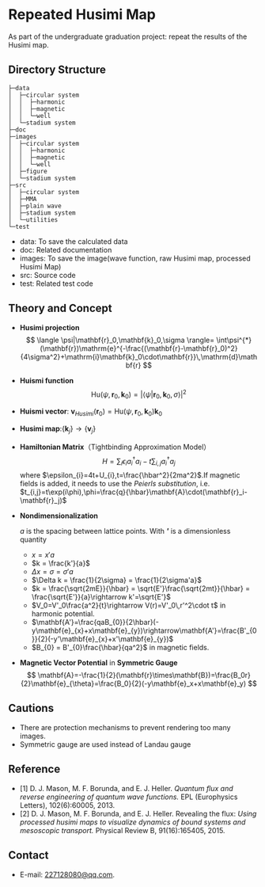 # Repeated Husimi Map

As part of the undergraduate graduation project: repeat the results of the Husimi map.

## Directory Structure

    ├─data
    │  ├─circular system
    │  │  ├─harmonic
    │  │  ├─magnetic
    │  │  └─well
    │  └─stadium system
    ├─doc
    ├─images
    │  ├─circular system
    │  │  ├─harmonic
    │  │  ├─magnetic
    │  │  └─well
    │  ├─figure
    │  └─stadium system
    ├─src
    │  ├─circular system
    │  ├─MMA
    │  ├─plain wave
    │  ├─stadium system
    │  └─utilities
    └─test

- data: To save the calculated data
- doc: Related documentation
- images: To save the image(wave function, raw Husimi map, processed Husimi Map)
- src: Source code
- test: Related test code

## Theory and Concept

- **Husimi projection**
  $$
   \langle \psi|\mathbf{r}_0,\mathbf{k}_0,\sigma \rangle= \int\psi^{*}(\mathbf{r})\mathrm{e}^{-\frac{(\mathbf{r}-\mathbf{r}_0)^2}{4\sigma^2}+\mathrm{i}\mathbf{k}_0\cdot\mathbf{r}}\,\mathrm{d}\mathbf{r}
  $$

- **Huismi function**
  $$
    \mathrm{Hu}(\psi,\mathbf{r}_0,\mathbf{k}_0)=|\langle \psi|\mathbf{r}_0,\mathbf{k}_0,\sigma \rangle|^2
  $$

- **Huismi vector**: $\mathbf{v}_{Husimi}(\mathbf{r}_{0}) = \mathrm{Hu}(\psi,\mathbf{r}_{0},\mathbf{k}_{0})\mathbf{k}_{0}$
- **Husimi map**:$\{\mathbf{k}_{j}\}\rightarrow\{\mathbf{v}_{j}\}$

- **Hamiltonian Matrix**（Tightbinding Approximation Model）
    $$
    H = \sum_{i} \epsilon_{i}a_{i}^{\dagger}a_{i}-t\sum_{i,j}a_{i}^{\dagger}a_{j}
    $$
    where $\epsilon_{i}=4t+U_{i},t=\frac{\hbar^2}{2ma^2}$.If magnetic fields is added, it needs to use the *Peierls substitution*, i.e. $t_{i,j}=t\exp(i\phi),\phi=\frac{q}{\hbar}\mathbf{A}\cdot(\mathbf{r}_i-\mathbf{r}_j)$

- **Nondimensionalization**
  
  $a$ is the spacing between lattice points. With ***'*** is a dimensionless quantity
  - $x = x'a$
  - $k = \frac{k'}{a}$
  - $\Delta x = \sigma = \sigma'a$
  - $\Delta k = \frac{1}{2\sigma} = \frac{1}{2\sigma'a}$
  - $k = \frac{\sqrt{2mE}}{\hbar} = \sqrt{E'}\frac{\sqrt{2mt}}{\hbar} = \frac{\sqrt{E'}}{a}\rightarrow k'=\sqrt{E'}$
  - $V_0=V'_0\frac{a^2}{t}\rightarrow V(r)=V'_0\,r'^2\cdot t$ in harmonic potential.
  - $\mathbf{A'}=\frac{qaB_{0}}{2\hbar}(-y\mathbf{e}_{x}+x\mathbf{e}_{y})\rightarrow\mathbf{A'}=\frac{B'_{0}}{2}(-y'\mathbf{e}_{x}+x'\mathbf{e}_{y})$
  - $B_{0} = B'_{0}\frac{\hbar}{qa^2}$ in magnetic fields.

- **Magnetic Vector Potential** in **Symmetric Gauge**
  $$
  \mathbf{A}=-\frac{1}{2}(\mathbf{r}\times\mathbf{B})=\frac{B_0r}{2}\mathbf{e}_{\theta}=\frac{B_0}{2}(-y\mathbf{e}_x+x\mathbf{e}_y)
  $$

## Cautions

- There are protection mechanisms to prevent rendering too many images.
- Symmetric gauge are used instead of Landau gauge

## Reference

- [1] D. J. Mason, M. F. Borunda, and E. J. Heller. *Quantum flux and reverse engineering of quantum wave functions.* EPL (Europhysics Letters), 102(6):60005, 2013.
- [2] D. J. Mason, M. F. Borunda, and E. J. Heller. Revealing the flux: *Using processed husimi maps to visualize dynamics of bound systems and mesoscopic transport.* Physical Review B, 91(16):165405, 2015.

## Contact

- E-mail: 227128080@qq.com.
